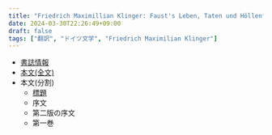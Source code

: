 ```yaml
---
title: "Friedrich Maximillian Klinger: Faust's Leben, Taten und Höllenfahrt (1799)"
date: 2024-03-30T22:26:49+09:00
draft: false
tags: ["翻訳", "ドイツ文学", "Friedrich Maximilian Klinger"]
---
```

* [書誌情報](./pages/bibliography)
* [本文(全文)](./pages/all)
* 本文(分割)
  * [標題](./pages/title)
  * 序文
  * 第二版の序文
  * 第一巻